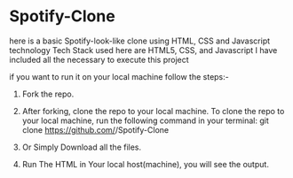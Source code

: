 # Spotify-Clone
 here is a basic Spotify-look-like clone using HTML, CSS and Javascript technology
 Tech Stack used here are HTML5, CSS, and Javascript
 I have included all the necessary to execute this project
 
 if you want to run it on your local machine follow the steps:-
  1. Fork the repo.
  2. After forking, clone the repo to your local machine. To clone the repo to your local machine, run the following command in your terminal:
      git clone https://github.com/<your-github-username>/Spotify-Clone
  
  3. Or Simply Download all the files.
  4. Run The HTML in Your local host(machine), you will see the output. 
